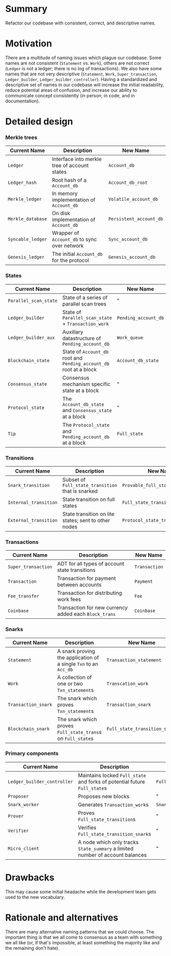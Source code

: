 # Summary
[summary]: #summary

Refactor our codebase with consistent, correct, and descriptive names.

# Motivation
[motivation]: #motivation

There are a multitude of naming issues which plague our codebase. Some names are not consistent (`Statement` vs. `Work`), others are not correct (`Ledger` is not a ledger; there is no log of transactions). We also have some names that are not very descriptive (`Statement`, `Work`, `Super_transaction`, `Ledger_builder`, `Ledger_builder_controller`). Having a standardized and descriptive set of names in our codebase will increase the initial readability, reduce potential areas of confusion, and increase our ability to communicate concept consistently (in person, in code, and in documentation).

# Detailed design
[detailed-design]: #detailed-design

### Merkle trees

| Current Name      | Description                                  | New Name                |
|-------------------|----------------------------------------------|-------------------------|
| `Ledger`          | Interface into merkle tree of account states | `Account_db`            |
| `Ledger_hash`     | Root hash of a `Account_db`                  | `Account_db_root`       |
| `Merkle_ledger`   | In memory implementation of `Account_db`     | `Volatile_account_db`   |
| `Merkle_database` | On disk implementation of `Account_db`       | `Persistent_account_db` |
| `Syncable_ledger` | Wrapper of `Account_db` to sync over network | `Sync_account_db`       |
| `Genesis_ledger`  | The initial `Account_db` for the protocol    | `Genesis_account_db`    |

### States

| Current Name          | Description                                                               | New Name               |
|-----------------------|---------------------------------------------------------------------------|------------------------|
| `Parallel_scan_state` | State of a series of parallel scan trees                                  | "                      |
| `Ledger_builder`      | State of `Parallel_scan_state` + `Transaction_work`                       | `Pending_account_db`   |
| `Ledger_builder_aux`  | Auxillary datastructure of `Pending_account_db`                           | `Work_queue`           |
| `Blockchain_state`    | State of `Account_db` root and `Pending_account_db` root at a block       | `Account_db_state`     |
| `Consensus_state`     | Consensus mechanism specific state at a block                             | "                      |
| `Protocol_state`      | The `Account_db_state` and `Consensus_state` at a block                   | "                      |
| `Tip`                 | The `Protocol_state` and `Pending_account_db` at a block                  | `Full_state`           |

### Transitions

| Current Name          | Description                                          | New Name                         |
|-----------------------|------------------------------------------------------|----------------------------------|
| `Snark_transition`    | Subset of `Full_state_transition` that is snarked    | `Provable_full_state_transition` |
| `Internal_transition` | State transition on full states                      | `Full_state_transition`          |
| `External_transition` | State transition on lite states; sent to other nodes | `Protocol_state_transition`      |

### Transactions

| Current Name        | Description                                            | New Name      |
|---------------------|--------------------------------------------------------|---------------|
| `Super_transaction` | ADT for all types of account state transitions         | `Transaction` |
| `Transaction`       | Transaction for payment between accounts               | `Payment`     |
| `Fee_transfer`      | Transaction for distributing work fees                 | `Fee`         |
| `Coinbase`          | Transaction for new currency added each `Block_trans`  | `Coinbase`    |

### Snarks

| Current Name          | Description                                                      | New Name                      |
|-----------------------|------------------------------------------------------------------|-------------------------------|
| `Statement`           | A snark proving the application of a single `Txn` to an `Acc_db` | `Transaction_statement`       |
| `Work`                | A collection of one or two `Txn_statement`s                      | `Transcation_work`            |
| `Transaction_snark`   | The snark which proves `Txn_statement`s                          | `Transaction_snark`           |
| `Blockchain_snark`    | The snark which proves `Full_state_trans`s on `Full_state`s      | `Full_state_transition_snark` |

### Primary components

| Current Name                | Description                                                                    | New Name              |
|-----------------------------|--------------------------------------------------------------------------------|-----------------------|
| `Ledger_builder_controller` | Maintains locked `Full_state` and forks of potential future `Full_state`s      | `Full_state_frontier` |
| `Proposer`                  | Proposes new blocks                                                            | "                     |
| `Snark_worker`              | Generates `Transaction_work`s                                                  | `Snarker`             |
| `Prover`                    | Proves `Full_state_transition`s                                                | "                     |
| `Verifier`                  | Verifies `Full_state_transition_snark`s                                        | "                     |
| `Micro_client`              | A node which only tracks `State_summary` a limited number of account balances  | "                     |

# Drawbacks
[drawbacks]: #drawbacks

This may cause some initial headache while the development team gets used to the new vocabulary.

# Rationale and alternatives
[rationale-and-alternatives]: #rationale-and-alternatives

There are many alternative naming patterns that we could choose. The important thing is that we all come to consensus as a team with something we all like (or, if that's impossible, at least something the majority like and the remaining don't hate).
